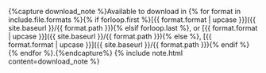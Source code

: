{%capture download_note %}Available to download in
{% for format in include.file.formats %}{% if forloop.first %}[{{ format.format | upcase }}]({{ site.baseurl }}/{{ format.path }}){% elsif forloop.last %}, or [{{ format.format | upcase }}]({{ site.baseurl }}/{{ format.path }}){% else %}, [{{ format.format | upcase }}]({{ site.baseurl }}/{{ format.path }}){% endif %}{% endfor %}.{%endcapture%}
{% include note.html content=download_note %}
